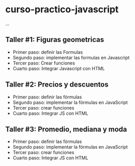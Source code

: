 # curso-practico-javascript

...

## Taller #1: Figuras geometricas

- Primer paso: definir las Formulas
- Segundo paso: implementar las formulas en Javascript
- Tercer paso: Crear funciones
- Cuarto paso: Integrar Javascript con HTML

## Taller #2: Precios y descuentos

- Primer paso: definir las fórmulas
- Segundo paso: implementar la fórmulas en JavaScript 
- Tercer paso: crear funciones
- Cuarto paso: Integrar JS con HTML

## Taller #3: Promedio, mediana y moda

- Primer paso: definir las fórmulas
- Segundo paso: implementar la fórmulas en JavaScript 
- Tercer paso: crear funciones
- Cuarto paso: Integrar JS con HTML